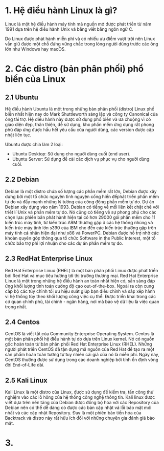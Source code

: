 # 1. Hệ điều hành Linux là gì?
Linux là một hệ điều hành máy tính mã nguồn mở được phát triển từ năm 1991 dựa trên hệ điều hành Unix và bằng viết bằng ngôn ngữ C.

Do Linux được phát hành miễn phí và có nhiều ưu điểm vượt trội nên Linux vẫn giữ được một chỗ đứng vững chắc trong lòng người dùng trước các ông lớn như Windows hay macOS.
# 2. Các distro (bản phân phối) phổ biến của Linux
## 2.1 Ubuntu
Hệ điều hành Ubuntu là một trong những bản phân phối (distro) Linux phổ biến nhất hiện nay do Mark Shuttleworth sáng lập và công ty Canonical của ông tài trợ. Hệ điều hành này được sử dụng phổ biến và ưa chuộng vì có giao diện đẹp, thân thiện, dễ sử dụng, kho phần mềm ứng dụng rất phong phú đáp ứng được hầu hết yêu cầu của người dùng, các version được cập nhật liên tục.  

Ubuntu được chia làm 2 loại:  
+ Ubuntu Desktop: Sử dụng cho người dùng cuối (end user). 
+ Ubuntu Server: Sử dụng để cài các dịch vụ phục vụ cho người dùng cuối.  
## 2.2 Debian
Debian là một distro chứa số lượng các phần mềm rất lớn, Debian được xây dựng bởi một tổ chức nguyên tình nguyện cống hiến đểphát triển phần mềm tự do và đẩy mạnh những lý tưởng của công 
động phần mềm tự do. Dự án Debian xây dựng vào năm 1993. Debian có tiếng về mối liên kết chặt chẽ với triết lí Unix và phần mềm tự do. Nó cũng 
có tiếng về sự phong phú cho các chọn lựa: phiên bản phát hành hiện tại có hơn 29000 gói phần mềm cho 11 kiến trúc máy tính, từ kiến trúc ARM thường gặp ở các hệ thống nhúng và kiến trúc máy tính lớn s390 của IBM cho đến các kiến trúc thường gặp trên máy tính cá nhân hiện đại như x86 và PowerPC. Debian được hỗ trợ nhờ các khoản quyên góp thông qua tổ chức Software in the Public Interest, một tổ chức bảo trợ phi lợi nhuận cho các dự án phần mềm tự do.  
## 2.3 RedHat Enterprise Linux
Red Hat Enterprise Linux (RHEL) là một bản phân phối Linux được phát triển bởi Red Hat và mục tiêu hướng tới thị trường thương mại. Red Hat Enterprise Linux là một trong những hệ điều hành an toàn nhất hiện có, sẵn sàng đáp ứng khối lượng tính toán cường độ cao out-of-the-box. Ngoài ra còn cung cấp bộ các tùy chỉnh tối ưu hiệu suất giúp bạn điều chỉnh và sắp xếp hành vi hệ thống tùy theo khối lượng công việc cụ thể. Được triển 
khai trong các cơ quan chính phủ, tài chính - ngân hàng, nơi mà bảo vệ dữ liệu là việc 
quan trọng nhất.
## 2.4 Centos
CentOS là viết tắt của Community Enterprise Operating System. Centos là một bản phân phối hệ điều hành tự do dựa trên Linux kernel. Nó có nguồn gốc hoàn toàn từ bản phân phối Red Hat Enterprise Linux (RHEL). Những người phát triển CentOS đã tận dụng mã nguồn của Red Hat để tạo ra một sản phẩm hoàn toàn tương tự tuy nhiên cái 
giá của nó là miễn phí. Ngày nay, CentOS thường được sử dụng trong các doanh nghiệp bởi tính ổn định vòng đời End-of-Life dài.
## 2.5 Kali Linux
Kali Linux là một distro của Linux, được sử dụng để kiểm tra, tấn công thử nghiệm vào các lỗ hỏng của hệ thống công nghệ thông tin. Kali linux được viết dựa trên nền tảng của Debian được đồng bộ hóa với các Repository của Debian nên có thể dễ dàng có được các bản cập nhật vá lỗi bảo mật mới nhất và các cập nhật Repository. Đay là một phiên bản tiến hóa của Backtrack và distro này rất hữu ích đối với những chuyên gia đánh giá bảo mật.
# 3. 

